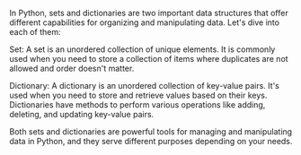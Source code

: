 In Python, sets and dictionaries are two important data structures that offer different capabilities for organizing and manipulating data. Let's dive into each of them:

Set:
A set is an unordered collection of unique elements. It is commonly used when you need to store a collection of items where duplicates are not allowed and order doesn't matter.

Dictionary:
A dictionary is an unordered collection of key-value pairs. It's used when you need to store and retrieve values based on their keys. Dictionaries have methods to perform various operations like adding, deleting, and updating key-value pairs.

Both sets and dictionaries are powerful tools for managing and manipulating data in Python, and they serve different purposes depending on your needs.
